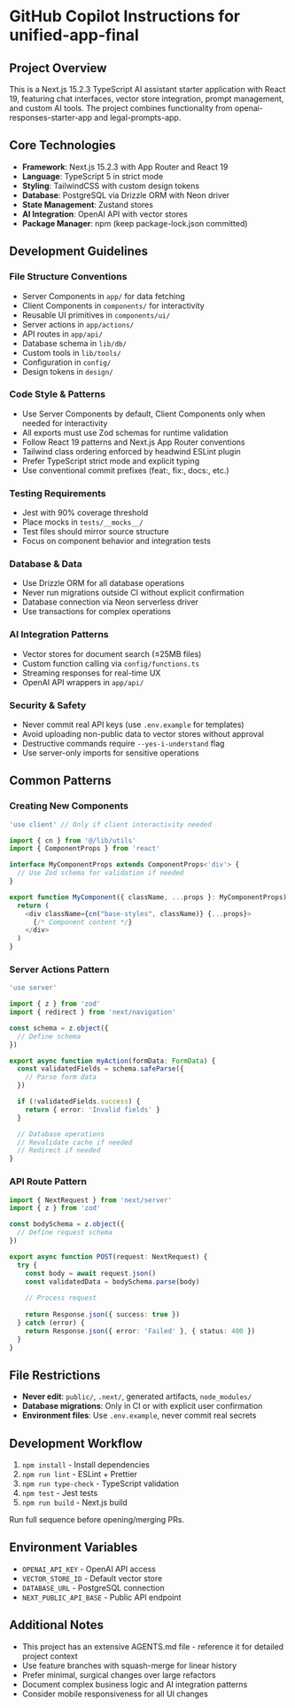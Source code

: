 # GitHub Copilot Instructions for unified-app-final

## Project Overview
This is a Next.js 15.2.3 TypeScript AI assistant starter application with React 19, featuring chat interfaces, vector store integration, prompt management, and custom AI tools. The project combines functionality from openai-responses-starter-app and legal-prompts-app.

## Core Technologies
- **Framework**: Next.js 15.2.3 with App Router and React 19
- **Language**: TypeScript 5 in strict mode
- **Styling**: TailwindCSS with custom design tokens
- **Database**: PostgreSQL via Drizzle ORM with Neon driver
- **State Management**: Zustand stores
- **AI Integration**: OpenAI API with vector stores
- **Package Manager**: npm (keep package-lock.json committed)

## Development Guidelines

### File Structure Conventions
- Server Components in `app/` for data fetching
- Client Components in `components/` for interactivity  
- Reusable UI primitives in `components/ui/`
- Server actions in `app/actions/`
- API routes in `app/api/`
- Database schema in `lib/db/`
- Custom tools in `lib/tools/`
- Configuration in `config/`
- Design tokens in `design/`

### Code Style & Patterns
- Use Server Components by default, Client Components only when needed for interactivity
- All exports must use Zod schemas for runtime validation
- Follow React 19 patterns and Next.js App Router conventions
- Tailwind class ordering enforced by headwind ESLint plugin
- Prefer TypeScript strict mode and explicit typing
- Use conventional commit prefixes (feat:, fix:, docs:, etc.)

### Testing Requirements
- Jest with 90% coverage threshold
- Place mocks in `tests/__mocks__/`
- Test files should mirror source structure
- Focus on component behavior and integration tests

### Database & Data
- Use Drizzle ORM for all database operations
- Never run migrations outside CI without explicit confirmation
- Database connection via Neon serverless driver
- Use transactions for complex operations

### AI Integration Patterns
- Vector stores for document search (≤25MB files)
- Custom function calling via `config/functions.ts`
- Streaming responses for real-time UX
- OpenAI API wrappers in `app/api/`

### Security & Safety
- Never commit real API keys (use `.env.example` for templates)
- Avoid uploading non-public data to vector stores without approval
- Destructive commands require `--yes-i-understand` flag
- Use server-only imports for sensitive operations

## Common Patterns

### Creating New Components
```typescript
'use client' // Only if client interactivity needed

import { cn } from '@/lib/utils'
import { ComponentProps } from 'react'

interface MyComponentProps extends ComponentProps<'div'> {
  // Use Zod schema for validation if needed
}

export function MyComponent({ className, ...props }: MyComponentProps) {
  return (
    <div className={cn("base-styles", className)} {...props}>
      {/* Component content */}
    </div>
  )
}
```

### Server Actions Pattern
```typescript
'use server'

import { z } from 'zod'
import { redirect } from 'next/navigation'

const schema = z.object({
  // Define schema
})

export async function myAction(formData: FormData) {
  const validatedFields = schema.safeParse({
    // Parse form data
  })

  if (!validatedFields.success) {
    return { error: 'Invalid fields' }
  }

  // Database operations
  // Revalidate cache if needed
  // Redirect if needed
}
```

### API Route Pattern
```typescript
import { NextRequest } from 'next/server'
import { z } from 'zod'

const bodySchema = z.object({
  // Define request schema
})

export async function POST(request: NextRequest) {
  try {
    const body = await request.json()
    const validatedData = bodySchema.parse(body)
    
    // Process request
    
    return Response.json({ success: true })
  } catch (error) {
    return Response.json({ error: 'Failed' }, { status: 400 })
  }
}
```

## File Restrictions
- **Never edit**: `public/`, `.next/`, generated artifacts, `node_modules/`
- **Database migrations**: Only in CI or with explicit user confirmation
- **Environment files**: Use `.env.example`, never commit real secrets

## Development Workflow
1. `npm install` - Install dependencies
2. `npm run lint` - ESLint + Prettier
3. `npm run type-check` - TypeScript validation
4. `npm test` - Jest tests
5. `npm run build` - Next.js build

Run full sequence before opening/merging PRs.

## Environment Variables
- `OPENAI_API_KEY` - OpenAI API access
- `VECTOR_STORE_ID` - Default vector store
- `DATABASE_URL` - PostgreSQL connection
- `NEXT_PUBLIC_API_BASE` - Public API endpoint

## Additional Notes
- This project has an extensive AGENTS.md file - reference it for detailed project context
- Use feature branches with squash-merge for linear history
- Prefer minimal, surgical changes over large refactors
- Document complex business logic and AI integration patterns
- Consider mobile responsiveness for all UI changes